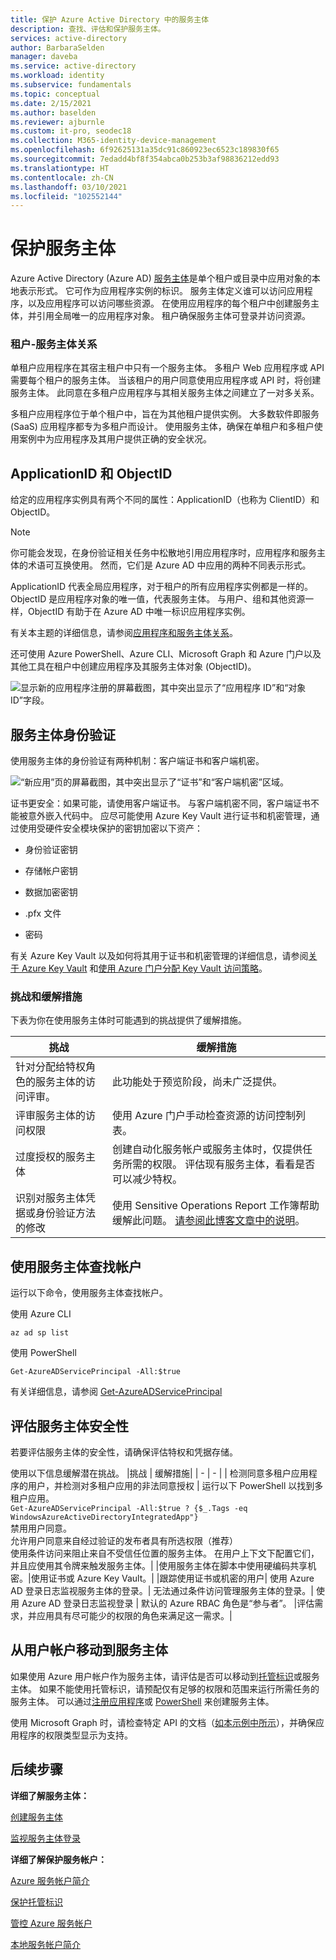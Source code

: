 ```yaml
---
title: 保护 Azure Active Directory 中的服务主体
description: 查找、评估和保护服务主体。
services: active-directory
author: BarbaraSelden
manager: daveba
ms.service: active-directory
ms.workload: identity
ms.subservice: fundamentals
ms.topic: conceptual
ms.date: 2/15/2021
ms.author: baselden
ms.reviewer: ajburnle
ms.custom: it-pro, seodec18
ms.collection: M365-identity-device-management
ms.openlocfilehash: 6f92625131a35dc91c860923ec6523c189830f65
ms.sourcegitcommit: 7edadd4bf8f354abca0b253b3af98836212edd93
ms.translationtype: HT
ms.contentlocale: zh-CN
ms.lasthandoff: 03/10/2021
ms.locfileid: "102552144"
---
```

# <a name="securing-service-principals"></a>保护服务主体

Azure Active Directory (Azure AD) [服务主体](https://docs.microsoft.com/azure/active-directory/develop/app-objects-and-service-principals)是单个租户或目录中应用对象的本地表示形式。  ‎它可作为应用程序实例的标识。 服务主体定义谁可以访问应用程序，以及应用程序可以访问哪些资源。 在使用应用程序的每个租户中创建服务主体，并引用全局唯一的应用程序对象。 租户确保服务主体可登录并访问资源。  

### <a name="tenant-service-principal-relationships"></a>租户-服务主体关系
单租户应用程序在其宿主租户中只有一个服务主体。 多租户 Web 应用程序或 API 需要每个租户的服务主体。 当该租户的用户同意使用应用程序或 API 时，将创建服务主体。 此同意在多租户应用程序与其相关服务主体之间建立了一对多关系。

多租户应用程序位于单个租户中，旨在为其他租户提供实例。 大多数软件即服务 (SaaS) 应用程序都专为多租户而设计。 使用服务主体，确保在单租户和多租户使用案例中为应用程序及其用户提供正确的安全状况。

## <a name="applicationid-and-objectid"></a>ApplicationID 和 ObjectID

给定的应用程序实例具有两个不同的属性：ApplicationID（也称为 ClientID）和 ObjectID。

> [!NOTE] 
> 你可能会发现，在身份验证相关任务中松散地引用应用程序时，应用程序和服务主体的术语可互换使用。 然而，它们是 Azure AD 中应用的两种不同表示形式。
 

ApplicationID 代表全局应用程序，对于租户的所有应用程序实例都是一样的。 ObjectID 是应用程序对象的唯一值，代表服务主体。 与用户、组和其他资源一样，ObjectID 有助于在 Azure AD 中唯一标识应用程序实例。

有关本主题的详细信息，请参阅[应用程序和服务主体关系](https://docs.microsoft.com/azure/active-directory/develop/app-objects-and-service-principals)。

还可使用 Azure PowerShell、Azure CLI、Microsoft Graph 和 Azure 门户以及其他工具在租户中创建应用程序及其服务主体对象 (ObjectID)。 

![显示新的应用程序注册的屏幕截图，其中突出显示了“应用程序 ID”和“对象 ID”字段。](./media/securing-service-accounts/secure-principal-image-1.png)

## <a name="service-principal-authentication"></a>服务主体身份验证

使用服务主体的身份验证有两种机制：客户端证书和客户端机密。 

![ “新应用”页的屏幕截图，其中突出显示了“证书”和“客户端机密”区域。](./media/securing-service-accounts/secure-principal-certificates.png)

证书更安全：如果可能，请使用客户端证书。 与客户端机密不同，客户端证书不能被意外嵌入代码中。 应尽可能使用 Azure Key Vault 进行证书和机密管理，通过使用受硬件安全模块保护的密钥加密以下资产：

* 身份验证密钥

* 存储帐户密钥

* 数据加密密钥

* .pfx 文件

* 密码 

有关 Azure Key Vault 以及如何将其用于证书和机密管理的详细信息，请参阅[关于 Azure Key Vault](https://docs.microsoft.com/azure/key-vault/general/overview) 和[使用 Azure 门户分配 Key Vault 访问策略](https://docs.microsoft.com/azure/key-vault/general/assign-access-policy-portal)。 

 ### <a name="challenges-and-mitigations"></a>挑战和缓解措施
下表为你在使用服务主体时可能遇到的挑战提供了缓解措施。


| 挑战| 缓解措施 |
| - | - |
| 针对分配给特权角色的服务主体的访问评审。| 此功能处于预览阶段，尚未广泛提供。 |
| 评审服务主体的访问权限| 使用 Azure 门户手动检查资源的访问控制列表。 |
| 过度授权的服务主体| 创建自动化服务帐户或服务主体时，仅提供任务所需的权限。 评估现有服务主体，看看是否可以减少特权。 |
|识别对服务主体凭据或身份验证方法的修改 |使用 Sensitive Operations Report 工作簿帮助缓解此问题。 [请参阅此博客文章中的说明](https://techcommunity.microsoft.com/t5/azure-active-directory-identity/azure-ad-workbook-to-help-you-assess-solorigate-risk/ba-p/2010718)。|

## <a name="find-accounts-using-service-principals"></a>使用服务主体查找帐户
运行以下命令，使用服务主体查找帐户。

使用 Azure CLI


`az ad sp list`

使用 PowerShell

`Get-AzureADServicePrincipal -All:$true` 


有关详细信息，请参阅 [Get-AzureADServicePrincipal](https://docs.microsoft.com/powershell/module/azuread/get-azureadserviceprincipal)

## <a name="assess-service-principal-security"></a>评估服务主体安全性

若要评估服务主体的安全性，请确保评估特权和凭据存储。

使用以下信息缓解潜在挑战。
|挑战 | 缓解措施|
| - | - |
| 检测同意多租户应用程序的用户，并检测对多租户应用的非法同意授权 | 运行以下 PowerShell 以找到多租户应用。<br>`Get-AzureADServicePrincipal -All:$true ? {$_.Tags -eq WindowsAzureActiveDirectoryIntegratedApp"}`<br>禁用用户同意。 <br>允许用户同意来自经过验证的发布者具有所选权限（推荐） <br> 使用条件访问来阻止来自不受信任位置的服务主体。 在用户上下文下配置它们，并且应使用其令牌来触发服务主体。|
|使用服务主体在脚本中使用硬编码共享机密。|使用证书或 Azure Key Vault。|
|跟踪使用证书或机密的用户| 使用 Azure AD 登录日志监视服务主体的登录。|
无法通过条件访问管理服务主体的登录。| 使用 Azure AD 登录日志监视登录
| 默认的 Azure RBAC 角色是“参与者”。 |评估需求，并应用具有尽可能少的权限的角色来满足这一需求。|

## <a name="move-from-a-user-account-to-a-service-principal"></a>从用户帐户移动到服务主体  
‎如果使用 Azure 用户帐户作为服务主体，请评估是否可以移动到[托管标识](https://docs.microsoft.com/azure/app-service/overview-managed-identity?tabs=dotnet)或服务主体。 如果不能使用托管标识，请预配仅有足够的权限和范围来运行所需任务的服务主体。 可以通过[注册应用程序](https://docs.microsoft.com/azure/active-directory/develop/howto-create-service-principal-portal)或 [PowerShell](https://docs.microsoft.com/azure/active-directory/develop/howto-authenticate-service-principal-powershell) 来创建服务主体。

使用 Microsoft Graph 时，请检查特定 API 的文档（[如本示例中所示](/powershell/azure/create-azure-service-principal-azureps)），‎并确保应用程序的权限类型显示为支持。

## <a name="next-steps"></a>后续步骤

**详细了解服务主体：**

[创建服务主体](../develop/howto-create-service-principal-portal.md)

 [监视服务主体登录](https://docs.microsoft.com/azure/active-directory/reports-monitoring/concept-sign-ins#sign-ins-report)

**详细了解保护服务帐户：**

[Azure 服务帐户简介](service-accounts-introduction-azure.md)

[保护托管标识](service-accounts-managed-identities.md)

[管控 Azure 服务帐户](service-accounts-governing-azure.md)

[本地服务帐户简介](service-accounts-on-premises.md)
